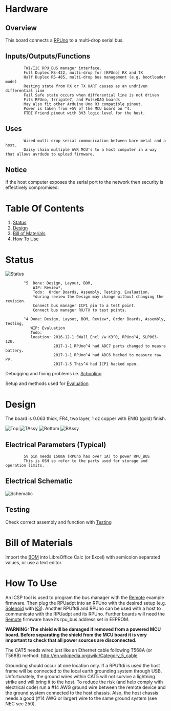# Hardware

## Overview

This board connects a [RPUno] to a multi-drop serial bus.

[RPUno]: https://github.com/epccs/RPUno

## Inputs/Outputs/Functions

```
        TWI/I2C RPU_BUS manager interface.
        Full Duplex RS-422, multi-drop for [RPUno] RX and TX
        Half Duplex RS-485, multi-drop bus management (e.g. bootloader mode)
        Resting state from RX or TX UART causes as an undriven differential line
        Fail Safe state occurs when differential line is not driven
        Fits RPUno, Irrigate7, and PulseDAQ boards
        May also fit other Arduino Uno R3 compatible pinout.
        Power is taken from +5V of the MCU board on ^4.
        FTDI Friend pinout with 3V3 logic level for the host.
```

## Uses

```
        Wired multi-drop serial communication between bare metal and a host.
        Daisy chain multiple AVR MCU's to a host computer in a way that allows avrdude to upload firmware.
```

## Notice

If the host computer exposes the serial port to the network then security is effectively compromised. 


# Table Of Contents

1. [Status](#status)
2. [Design](#design)
3. [Bill of Materials](#bill-of-materials)
4. [How To Use](#how-to-use) 


# Status

![Status](./status_icon.png "RPUadpt Status")

```
        ^5  Done: Design, Layout, BOM,
            WIP: Review*,
            Todo:  Order Boards, Assembly, Testing, Evaluation.
            *during review the Design may change without changing the revision.
            Connect bus manager ICP1 pin to a test point.
            Connect bus manager RX/TX to test points. 

        ^4 Done: Design, Layout, BOM, Review*, Order Boards, Assembly, Testing,
           WIP: Evaluation
           Todo: 
           location: 2016-12-1 SWall Encl /w K3^0, RPUno^4, SLP003-12U. 
                     2017-1-1 RPUno^4 had ADC7 parts changed to measre battery.
                     2017-1-1 RPUno^4 had ADC6 hacked to measure raw PV.
                     2017-1-5 This^4 had ICP1 hacked open.
```

Debugging and fixing problems i.e. [Schooling](./Schooling/)

Setup and methods used for [Evaluation](./Evaluation/)


# Design

The board is 0.063 thick, FR4, two layer, 1 oz copper with ENIG (gold) finish.

![Top](./Documents/14226,Top.png "RPUadpt Top")
![TAssy](./Documents/14226,TAssy.jpg "RPUadpt Top Assy")
![Bottom](./Documents/14226,Bottom.png "RPUadpt Bottom")
![BAssy](./Documents/14226,BAssy.jpg "RPUadpt Bottom Assy")

## Electrical Parameters (Typical)

```
        5V pin needs 150mA (RPUno has over 1A) to power RPU_BUS
        This is OSH so refer to the parts used for storage and operation limits.
```

## Electrical Schematic

![Schematic](./Documents/14226,Schematic.png "RPUadpt Schematic")

## Testing

Check correct assembly and function with [Testing](./Testing/)


# Bill of Materials

Import the [BOM](./Design/14226,BOM.csv) into LibreOffice Calc (or Excel) with semicolon separated values, or use a text editor.


# How To Use

An ICSP tool is used to program the bus manager with the [Remote] example firmware. Then plug the RPUadpt into an RPUno with the desired setup (e.g. [Solenoid] with [K3]). Another RPUftdi and RPUno can be used with a host to communicate with the RPUadpt and its RPUno. Further boards will need the [Remote] firmware have its rpu_bus address set in EEPROM.

[Remote]: ../Remote
[Solenoid]: https://github.com/epccs/RPUno/tree/master/Solenoid
[K3]: https://github.com/epccs/Driver/tree/master/K3

__WARNING: The shield will be damaged if removed from a powered MCU board. Before separating the shield from the MCU board it is very important to check that all power sources are disconnected.__

The CAT5 needs wired just like an Ethernet cable following T568A (or T568B) method. http://en.wikipedia.org/wiki/Category_5_cable

Grounding should occur at one location only. If a RPUftdi is used the host frame will be connected to the local earth grounding system through USB. Unfortunately, the ground wires within CAT5 will not survive a lightning strike and will bring it to the host. To reduce the risk (and help comply with electrical code) run a #14 AWG ground wire between the remote device and the ground system connected to the host chassis. Also, the host chassis needs a good (#14 AWG or larger) wire to the same ground system (see NEC sec 250). 
